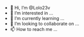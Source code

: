 - 👋 Hi, I’m @Lolo23v
- 👀 I’m interested in ...
- 🌱 I’m currently learning ...
- 💞️ I’m looking to collaborate on ...
- 📫 How to reach me ...

<!---
Lolo23v/Lolo23v is a ✨ special ✨ repository because its `README.md` (this file) appears on your GitHub profile.
You can click the Preview link to take a look at your changes.
--->
